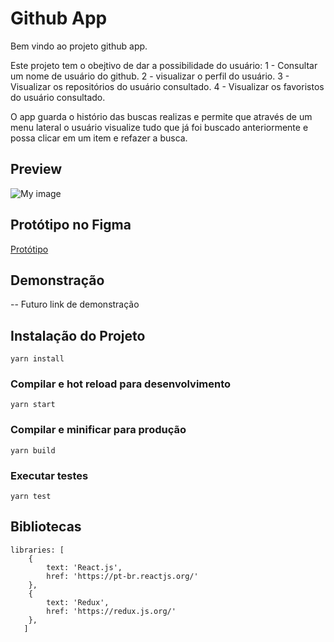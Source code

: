 # Github App

Bem vindo ao projeto github app.

Este projeto tem o obejtivo de dar a possibilidade do usuário:
1 - Consultar um nome de usuário do github.
2 - visualizar o perfil do usuário.
3 - Visualizar os repositórios do usuário consultado.
4 - Visualizar os favoristos do usuário consultado.

O app guarda o histório das buscas realizas e permite que através de um menu lateral o usuário visualize tudo que já foi buscado anteriormente e possa clicar em um item e refazer a busca.

## Preview

![My image](https://daniellcintra.github.io/images/githubapp.png)

## Protótipo no Figma

[Protótipo](https://www.figma.com/file/uC3Xz8D8U9PbvnNTGPNg2b/Github-App?node-id=0%3A1)

## Demonstração
-- Futuro link de demonstração

## Instalação do Projeto
```
yarn install
```

### Compilar e hot reload para desenvolvimento
```
yarn start
```

### Compilar e minificar para produção
```
yarn build
```

### Executar testes
```
yarn test
```

## Bibliotecas
```
libraries: [
    {
        text: 'React.js',
        href: 'https://pt-br.reactjs.org/'
    },
    {
        text: 'Redux',
        href: 'https://redux.js.org/'
    },
   ]
```
